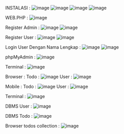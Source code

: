 INSTALASI :
![image](https://github.com/user-attachments/assets/df7f811d-eb5a-4451-9734-a43ec31f5a83) ![image](https://github.com/user-attachments/assets/c6b7c4b1-6447-42a3-9e96-724cbda556e9)
![image](https://github.com/user-attachments/assets/a8020347-f682-45b5-a4b5-c302bcebfa09) ![image](https://github.com/user-attachments/assets/0a946c48-bc50-4dc3-acff-fc11fe25466c)

WEB.PHP :
![image](https://github.com/user-attachments/assets/28fc7f56-8bd8-4467-80c1-805df9edebeb)

Register Admin :
![image](https://github.com/user-attachments/assets/48e261a6-3f56-4e9c-b345-702fed4a426e) ![image](https://github.com/user-attachments/assets/b8d5901e-3675-49d0-bd2c-0c4cf0d9cbb1)

Register User :
![image](https://github.com/user-attachments/assets/75acded9-e1ba-49f2-9ae4-613d6ac14db4) ![image](https://github.com/user-attachments/assets/def7f1d0-9566-4897-9371-99212ba21fd0)

Login User Dengan Nama Lengkap :
![image](https://github.com/user-attachments/assets/4bce8d12-f725-436c-89d3-82652cdda383) ![image](https://github.com/user-attachments/assets/c0a0ef88-6122-40b2-9628-109e05a4b78a)

phpMyAdmin :
![image](https://github.com/user-attachments/assets/1cfe1064-5082-4d9b-a174-9bb9ba2de86c)

Terminal :
![image](https://github.com/user-attachments/assets/18b237f1-9b16-4445-bcf9-e7f62113d921)

Browser :
Todo : ![image](https://github.com/user-attachments/assets/70644f83-cd8b-4dd3-be46-8137f09c9517)
User : ![image](https://github.com/user-attachments/assets/5a8911ef-a198-4dff-adf9-e26a7cac461a)

Mobile :
Todo : ![image](https://github.com/user-attachments/assets/d4b6fee1-ccc0-4e68-a7f4-c48590bc4a7d)
User : ![image](https://github.com/user-attachments/assets/82087852-68ba-428f-89c8-8686ba9a79da)

Terminal :
![image](https://github.com/user-attachments/assets/3cc418cc-2e69-4181-93f1-f00c75af1044)

DBMS User :
![image](https://github.com/user-attachments/assets/7d4d9bce-bc38-4cfb-9976-e9ea5a9410a7)

DBMS Todo :
![image](https://github.com/user-attachments/assets/a93caaae-ff38-4783-9dc2-e81c9bf5f6a3)

Browser todos collection :
![image](https://github.com/user-attachments/assets/8d14cc6f-7bb1-45aa-b576-1765822e9eb9)
